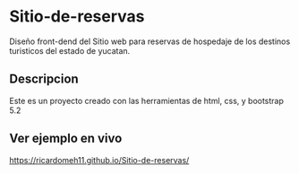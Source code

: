 # Sitio-de-reservas
Diseño front-dend del Sitio web para reservas de hospedaje de los destinos turisticos del estado de yucatan.

## Descripcion
Este es un proyecto creado con las herramientas de html, css, y bootstrap 5.2

## Ver ejemplo en vivo
https://ricardomeh11.github.io/Sitio-de-reservas/
